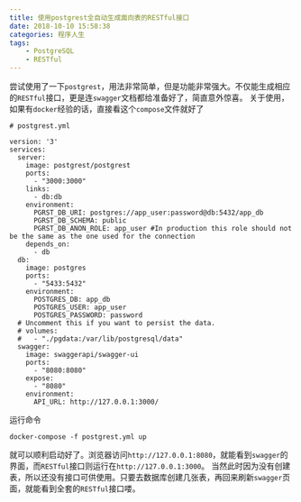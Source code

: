 ```yaml
---
title: 使用postgrest全自动生成面向表的RESTful接口
date: 2018-10-10 15:58:38
categories: 程序人生
tags:
    - PostgreSQL
    - RESTful
---
```


尝试使用了一下`postgrest`，用法非常简单，但是功能非常强大。不仅能生成相应的`RESTful`接口，更是连`swagger`文档都给准备好了，简直意外惊喜。
关于使用，如果有`docker`经验的话，直接看这个`compose`文件就好了
```
# postgrest.yml

version: '3'
services:
  server:
    image: postgrest/postgrest
    ports:
      - "3000:3000"
    links:
      - db:db
    environment:
      PGRST_DB_URI: postgres://app_user:password@db:5432/app_db
      PGRST_DB_SCHEMA: public
      PGRST_DB_ANON_ROLE: app_user #In production this role should not be the same as the one used for the connection
    depends_on:
      - db
  db:
    image: postgres
    ports:
      - "5433:5432"
    environment:
      POSTGRES_DB: app_db
      POSTGRES_USER: app_user
      POSTGRES_PASSWORD: password
  # Uncomment this if you want to persist the data.
  # volumes:
  #   - "./pgdata:/var/lib/postgresql/data"
  swagger:
    image: swaggerapi/swagger-ui
    ports:
      - "8080:8080"
    expose:
      - "8080"
    environment:
      API_URL: http://127.0.0.1:3000/
```
运行命令
```
docker-compose -f postgrest.yml up
```
就可以顺利启动好了。浏览器访问`http://127.0.0.1:8080`，就能看到`swagger`的界面，而`RESTful`接口则运行在`http://127.0.0.1:3000`。
当然此时因为没有创建表，所以还没有接口可供使用。只要去数据库创建几张表，再回来刷新`swagger`页面，就能看到全套的`RESTful`接口喽。